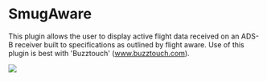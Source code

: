 # SmugAware

This plugin allows the user to display active flight data received on an ADS-B receiver built to specifications as outlined by flight aware.  Use of this plugin is best with 'Buzztouch' (www.buzztouch.com).

<img src="https://www.marianasgps.com/public/app_status_en.png">
